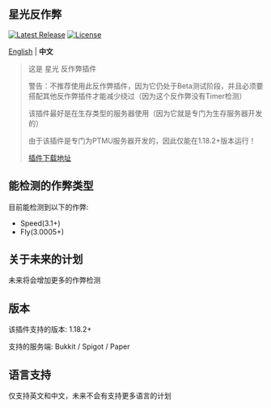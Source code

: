星光反作弊
--------
[![Latest Release](https://img.shields.io/github/v/release/3cxc/StarLight)](https://github.com/3cxc/StarLight)
[![License](https://img.shields.io/github/license/3cxc/StarLight.svg)](https://github.com/3cxc/StarLight/blob/master/LICENSE)

[English](https://github.com/3cxc/StarLight/blob/master/README.md) | **中文**

> 这是 星光 反作弊插件
> 
> 警告：不推荐使用此反作弊插件，因为它仍处于Beta测试阶段，并且必须要搭配其他反作弊插件才能减少绕过（因为这个反作弊没有Timer检测）
> 
> 该插件最好是在生存类型的服务器使用（因为它就是专门为生存服务器开发的）
> 
> 由于该插件是专门为PTMU服务器开发的，因此仅能在1.18.2+版本运行！
> 
> [插件下载地址](https://github.com/3cxc/SarLight/blob/master/Download_cn.md)

## 能检测的作弊类型

目前能检测到以下的作弊:

- Speed(3.1+)
- Fly(3.0005+)

## 关于未来的计划

未来将会增加更多的作弊检测

## 版本

该插件支持的版本: 1.18.2+

支持的服务端: Bukkit / Spigot / Paper 

## 语言支持

仅支持英文和中文，未来不会有支持更多语言的计划
